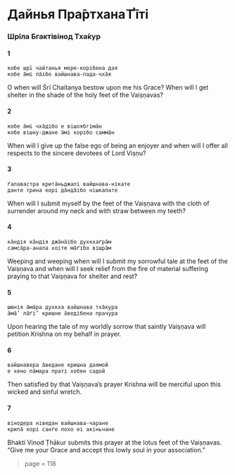# Дайнья Пра̄ртхана̄ Ґīті

### Шрīла Бгактівінод Тха̄кур

#### 1

    кобе шрī чайтанья море-корібена дая
    кобе а̄мі па̄ібо вайшнава-пада-чха̄я

O when will Śrī Chaitanya bestow upon me his Grace? When will I get shelter in the shade of the holy feet of the Vaiṣṇavas?

#### 2

    кобе а̄мі чха̄дібо е вішоябгіма̄н
    кобе вішну-джане а̄мі корібо самма̄н

When will I give up the false ego of being an enjoyer and when will I offer all respects to the sincere devotees of Lord Viṣṇu?

#### 3

    ґалавастра крита̄ньджалі вайшнава-нікате
    данте трина корі да̄нда̄ібо нішкапате

When will I submit myself by the feet of the Vaiṣṇava with the cloth of surrender around my neck and with straw between my teeth?

#### 4

    ка̄ндія ка̄ндія джа̄на̄ібо духкхаґра̄м
    самса̄ра-анала хоіте ма̄ґібо вішра̄м

Weeping and weeping when will I submit my sorrowful tale at the feet of the Vaiṣṇava and when will I seek relief from the fire of material suffering praying to that Vaiṣṇava for shelter and rest?

#### 5

    шюнія а̄ма̄ра духкха вайшнава тха̄кура
    а̄ма̄’ ла̄ґі’ кришне а̄ведібена прачура

Upon hearing the tale of my worldly sorrow that saintly Vaiṣṇava will petition Krishna on my behalf in prayer.

#### 6

    вайшнавера а̄ведане кришна даямой
    е хено па̄мара праті хобен садой

Then satisfied by that Vaiṣṇava’s prayer Krishna will be merciful upon this wicked and sinful wretch.

#### 7

    вінодера ніведан вайшнава-чаране
    крипа̄ корі санґе лохо еі акіньчане

Bhakti Vinod Ṭhākur submits this prayer at the lotus feet of the Vaiṣṇavas. “Give me your Grace and accept this lowly soul in your association.”


> page = 118